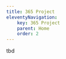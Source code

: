 ```yaml
---
title: 365 Project
eleventyNavigation:
    key: 365 Project
    parent: Home
    order: 2
---
```

tbd